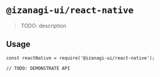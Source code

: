 # `@izanagi-ui/react-native`

> TODO: description

## Usage

```
const reactNative = require('@izanagi-ui/react-native');

// TODO: DEMONSTRATE API
```
